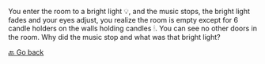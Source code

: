 You enter the room to a bright light 💡, and the music stops, the bright light fades and your eyes adjust, you realize the room is empty except for 6 candle holders on the walls holding candles 🕯.
You can see no other doors in the room. Why did the music stop and what was that bright light?

[🔙 Go back](2.md)
